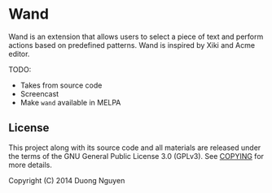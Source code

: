 # Wand #

Wand is an extension that allows users to select a piece of text and perform
actions based on predefined patterns.  Wand is inspired by Xiki and Acme
editor.

TODO:

* Takes from source code
* Screencast
* Make `wand` available in MELPA


## License ##

This project along with its source code and all materials are released under
the terms of the GNU General Public License 3.0 (GPLv3).  See
[COPYING](COPYING) for more details.

Copyright (C) 2014  Duong Nguyen <cmpitgATgmail>
